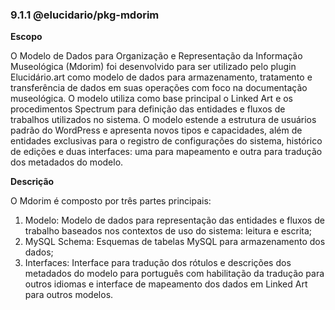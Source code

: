 ### 9.1.1 @elucidario/pkg-mdorim

**Escopo**

O Modelo de Dados para Organização e Representação da Informação Museológica (Mdorim) foi desenvolvido para ser utilizado pelo plugin Elucidário.art como modelo de dados para armazenamento, tratamento e transferência de dados em suas operações com foco na documentação museológica. O modelo utiliza como base principal o Linked Art e os procedimentos Spectrum para definição das entidades e fluxos de trabalhos utilizados no sistema. O modelo estende a estrutura de usuários padrão do WordPress e apresenta novos tipos e capacidades, além de entidades exclusivas para o registro de configurações do sistema, histórico de edições e duas interfaces: uma para mapeamento e outra para tradução dos metadados do modelo.

**Descrição**

O Mdorim é composto por três partes principais:

1. Modelo: Modelo de dados para representação das entidades e fluxos de trabalho baseados nos contextos de uso do sistema: leitura e escrita;
2. MySQL Schema: Esquemas de tabelas MySQL para armazenamento dos dados;
3. Interfaces: Interface para tradução dos rótulos e descrições dos metadados do modelo para português com habilitação da tradução para outros idiomas e interface de mapeamento dos dados em Linked Art para outros modelos.
